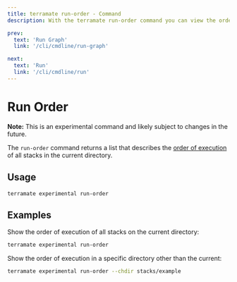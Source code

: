 ```yaml
---
title: terramate run-order - Command
description: With the terramate run-order command you can view the order of execution of all stacks.

prev:
  text: 'Run Graph'
  link: '/cli/cmdline/run-graph'

next:
  text: 'Run'
  link: '/cli/cmdline/run'
---
```


# Run Order

**Note:** This is an experimental command and likely subject to changes in the future.

The `run-order` command returns a list that describes the [order of execution](../orchestration/index.md)
of all stacks in the current directory. 

## Usage

`terramate experimental run-order`

## Examples

Show the order of execution of all stacks on the current directory:

```bash
terramate experimental run-order
```

Show the order of execution in a specific directory other than the current:

```bash
terramate experimental run-order --chdir stacks/example
```
